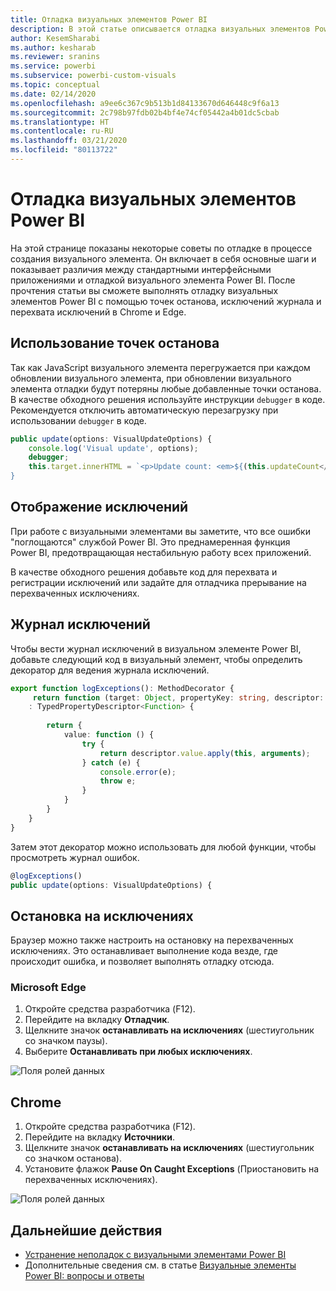 ```yaml
---
title: Отладка визуальных элементов Power BI
description: В этой статье описывается отладка визуальных элементов Power BI.
author: KesemSharabi
ms.author: kesharab
ms.reviewer: sranins
ms.service: powerbi
ms.subservice: powerbi-custom-visuals
ms.topic: conceptual
ms.date: 02/14/2020
ms.openlocfilehash: a9ee6c367c9b513b1d84133670d646448c9f6a13
ms.sourcegitcommit: 2c798b97fdb02b4bf4e74cf05442a4b01dc5cbab
ms.translationtype: HT
ms.contentlocale: ru-RU
ms.lasthandoff: 03/21/2020
ms.locfileid: "80113722"
---
```

# <a name="how-to-debug-power-bi-visuals"></a>Отладка визуальных элементов Power BI

На этой странице показаны некоторые советы по отладке в процессе создания визуального элемента. Он включает в себя основные шаги и показывает различия между стандартными интерфейсными приложениями и отладкой визуального элемента Power BI.
После прочтения статьи вы сможете выполнять отладку визуальных элементов Power BI с помощью точек останова, исключений журнала и перехвата исключений в Chrome и Edge.

## <a name="using-breakpoints"></a>Использование точек останова

Так как JavaScript визуального элемента перегружается при каждом обновлении визуального элемента, при обновлении визуального элемента отладки будут потеряны любые добавленные точки останова. В качестве обходного решения используйте инструкции `debugger` в коде. Рекомендуется отключить автоматическую перезагрузку при использовании `debugger` в коде.

```typescript
public update(options: VisualUpdateOptions) {
    console.log('Visual update', options);
    debugger;
    this.target.innerHTML = `<p>Update count: <em>${(this.updateCount</em></p>`;
}
```


## <a name="showing-exceptions"></a>Отображение исключений

При работе с визуальными элементами вы заметите, что все ошибки "поглощаются" службой Power BI. Это преднамеренная функция Power BI, предотвращающая нестабильную работу всех приложений.

В качестве обходного решения добавьте код для перехвата и регистрации исключений или задайте для отладчика прерывание на перехваченных исключениях.


## <a name="log-exceptions"></a>Журнал исключений

Чтобы вести журнал исключений в визуальном элементе Power BI, добавьте следующий код в визуальный элемент, чтобы определить декоратор для ведения журнала исключений.

```typescript
export function logExceptions(): MethodDecorator {
     return function (target: Object, propertyKey: string, descriptor: TypedPropertyDescriptor<Function>)
    : TypedPropertyDescriptor<Function> {
            
        return {
            value: function () {
                try {
                    return descriptor.value.apply(this, arguments);
                } catch (e) {
                    console.error(e);
                    throw e;
                }
            }
        }
    }
}
```
Затем этот декоратор можно использовать для любой функции, чтобы просмотреть журнал ошибок.

```typescript
@logExceptions()
public update(options: VisualUpdateOptions) {
```

## <a name="break-on-exceptions"></a>Остановка на исключениях

Браузер можно также настроить на остановку на перехваченных исключениях. Это останавливает выполнение кода везде, где происходит ошибка, и позволяет выполнять отладку отсюда.

### <a name="edge"></a>Microsoft Edge

1. Откройте средства разработчика (F12).
2. Перейдите на вкладку **Отладчик**.
3. Щелкните значок **останавливать на исключениях** (шестиугольник со значком паузы).
4. Выберите **Останавливать при любых исключениях**.

![Поля ролей данных](media/visuals-how-to-debug/how-to-debug-edge.png)

## <a name="chrome"></a>Chrome

1. Откройте средства разработчика (F12).
2. Перейдите на вкладку **Источники**.
3. Щелкните значок **останавливать на исключениях** (шестиугольник со значком останова).
4. Установите флажок **Pause On Caught Exceptions** (Приостановить на перехваченных исключениях).

![Поля ролей данных](media/visuals-how-to-debug/how-to-debug-chrome.png)

## <a name="next-steps"></a>Дальнейшие действия
* [Устранение неполадок с визуальными элементами Power BI](power-bi-custom-visuals-troubleshoot.md)
* Дополнительные сведения см. в статье [Визуальные элементы Power BI: вопросы и ответы](power-bi-custom-visuals-faq.md#organizational-power-bi-visuals)
